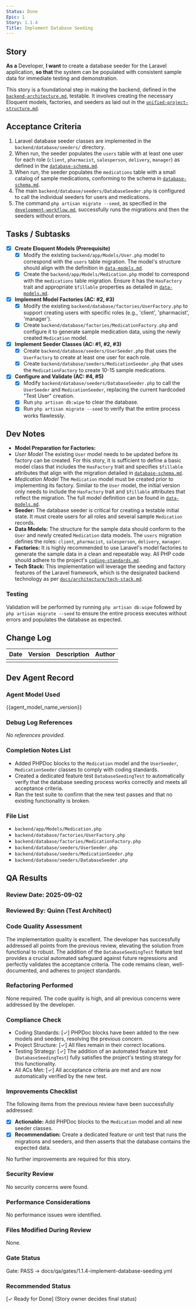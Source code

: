 ```yaml
---
Status: Done
Epic: 1
Story: 1.1.4
Title: Implement Database Seeding
---
```



## Story

**As a** Developer,
**I want** to create a database seeder for the Laravel application,
**so that** the system can be populated with consistent sample data for immediate testing and demonstration.

This story is a foundational step in making the backend, defined in the [`backend-architecture.md`](../../docs/architecture/backend-architecture.md), testable. It involves creating the necessary Eloquent models, factories, and seeders as laid out in the [`unified-project-structure.md`](../../docs/architecture/unified-project-structure.md).

## Acceptance Criteria

1. Laravel database seeder classes are implemented in the `backend/database/seeders/` directory.
2. When run, the seeder populates the `users` table with at least one user for each role (`client`, `pharmacist`, `salesperson`, `delivery`, `manager`) as defined in the [`database-schema.md`](../../docs/architecture/database-schema.md).
3. When run, the seeder populates the `medications` table with a small catalog of sample medications, conforming to the schema in [`database-schema.md`](../../docs/architecture/database-schema.md).
4. The main `backend/database/seeders/DatabaseSeeder.php` is configured to call the individual seeders for users and medications.
5. The command `php artisan migrate --seed`, as specified in the [`development-workflow.md`](../../docs/architecture/development-workflow.md), successfully runs the migrations and then the seeders without errors.

## Tasks / Subtasks

- [x] **Create Eloquent Models (Prerequisite)**
  - [x] Modify the existing `backend/app/Models/User.php` model to correspond with the `users` table migration. The model's structure should align with the definition in [`data-models.md`](../../docs/architecture/data-models.md).
  - [x] Create the `backend/app/Models/Medication.php` model to correspond with the `medications` table migration. Ensure it has the `HasFactory` trait and appropriate `$fillable` properties as detailed in [`data-models.md`](../../docs/architecture/data-models.md).
- [x] **Implement Model Factories (AC: #2, #3)**
  - [x] Modify the existing `backend/database/factories/UserFactory.php` to support creating users with specific roles (e.g., 'client', 'pharmacist', 'manager').
  - [x] Create `backend/database/factories/MedicationFactory.php` and configure it to generate sample medication data, using the newly created `Medication` model.
- [x] **Implement Seeder Classes (AC: #1, #2, #3)**
  - [x] Create `backend/database/seeders/UserSeeder.php` that uses the `UserFactory` to create at least one user for each role.
  - [x] Create `backend/database/seeders/MedicationSeeder.php` that uses the `MedicationFactory` to create 10-15 sample medications.
- [x] **Configure and Validate (AC: #4, #5)**
  - [x] Modify `backend/database/seeders/DatabaseSeeder.php` to call the `UserSeeder` and `MedicationSeeder`, replacing the current hardcoded "Test User" creation.
  - [x] Run `php artisan db:wipe` to clear the database.
  - [x] Run `php artisan migrate --seed` to verify that the entire process works flawlessly.

## Dev Notes

- **Model Preparation for Factories:** 
- *User Model* 
  The existing `User` model needs to be updated before its factory can be created. For this story, it is sufficient to define a basic model class that includes the `HasFactory` trait and specifies `$fillable` attributes that align with the migration detailed in [`database-schema.md`](../../docs/architecture/database-schema.md).
- *Medication Model*
  The `Medication` model must be created prior to implementing its factory. Similar to the `User` model, the initial version only needs to include the `HasFactory` trait and `$fillable` attributes that reflect the migration. The full model definition can be found in [`data-models.md`](../../docs/architecture/data-models.md).
- **Seeder:** The database seeder is critical for creating a testable initial state. It must create users for all roles and several sample `Medication` records.
- **Data Models:** The structure for the sample data should conform to the `User` and newly created `Medication` data models. The `users` migration defines the roles: `client`, `pharmacist`, `salesperson`, `delivery`, `manager`.
- **Factories:** It is highly recommended to use Laravel's model factories to generate the sample data in a clean and repeatable way. All PHP code should adhere to the project's [`coding-standards.md`](../../docs/architecture/coding-standards.md).
- **Tech Stack:** This implementation will leverage the seeding and factory features of the Laravel framework, which is the designated backend technology as per [`docs/architecture/tech-stack.md`](../../docs/architecture/tech-stack.md).

### Testing

Validation will be performed by running `php artisan db:wipe` followed by `php artisan migrate --seed` to ensure the entire process executes without errors and populates the database as expected.

## Change Log

| Date | Version | Description | Author |
| :--- | :--- | :--- | :--- |
|      |         |             |        |

## Dev Agent Record

### Agent Model Used

{{agent_model_name_version}}

### Debug Log References

*No references provided.*

### Completion Notes List

- Added PHPDoc blocks to the `Medication` model and the `UserSeeder`, `MedicationSeeder` classes to comply with coding standards.
- Created a dedicated feature test `DatabaseSeedingTest` to automatically verify that the database seeding process works correctly and meets all acceptance criteria.
- Ran the test suite to confirm that the new test passes and that no existing functionality is broken.

### File List

- `backend/app/Models/Medication.php`
- `backend/database/factories/UserFactory.php`
- `backend/database/factories/MedicationFactory.php`
- `backend/database/seeders/UserSeeder.php`
- `backend/database/seeders/MedicationSeeder.php`
- `backend/database/seeders/DatabaseSeeder.php`

## QA Results

### Review Date: 2025-09-02

### Reviewed By: Quinn (Test Architect)

### Code Quality Assessment

The implementation quality is excellent. The developer has successfully addressed all points from the previous review, elevating the solution from functional to robust. The addition of the `DatabaseSeedingTest` feature test provides a crucial automated safeguard against future regressions and perfectly validates the acceptance criteria. The code remains clean, well-documented, and adheres to project standards.

### Refactoring Performed

None required. The code quality is high, and all previous concerns were addressed by the developer.

### Compliance Check

- Coding Standards: [✓] PHPDoc blocks have been added to the new models and seeders, resolving the previous concern.
- Project Structure: [✓] All files remain in their correct locations.
- Testing Strategy: [✓] The addition of an automated feature test (`DatabaseSeedingTest`) fully satisfies the project's testing strategy for this functionality.
- All ACs Met: [✓] All acceptance criteria are met and are now automatically verified by the new test.

### Improvements Checklist

The following items from the previous review have been successfully addressed:

- [x] **Actionable:** Add PHPDoc blocks to the `Medication` model and all new seeder classes.
- [x] **Recommendation:** Create a dedicated feature or unit test that runs the migrations and seeders, and then asserts that the database contains the expected data.

No further improvements are required for this story.

### Security Review

No security concerns were found.

### Performance Considerations

No performance issues were identified.

### Files Modified During Review

None.

### Gate Status

Gate: PASS → docs/qa/gates/1.1.4-implement-database-seeding.yml

### Recommended Status

[✓ Ready for Done]
(Story owner decides final status)